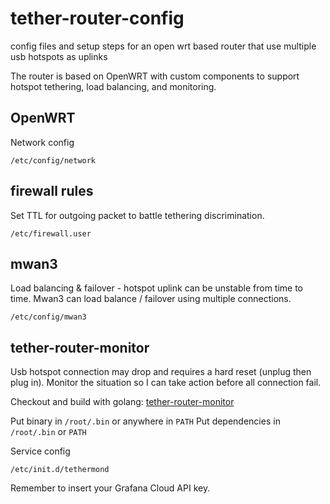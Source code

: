 # tether-router-config
config files and setup steps for an open wrt based router that use multiple usb hotspots as uplinks

The router is based on OpenWRT with custom components to support hotspot tethering, load balancing, and monitoring.

## OpenWRT
Network config
```
/etc/config/network
```

## firewall rules
Set TTL for outgoing packet to battle tethering discrimination.
```
/etc/firewall.user
```

## mwan3
Load balancing & failover - hotspot uplink can be unstable from time to time. Mwan3 can load balance / failover using multiple connections.
```
/etc/config/mwan3
```

## tether-router-monitor
Usb hotspot connection may drop and requires a hard reset (unplug then plug in). Monitor the situation so I can take action before all connection fail.

Checkout and build with golang: [tether-router-monitor](https://github.com/leonzdev/tether-router-monitor)

Put binary in `/root/.bin` or anywhere in `PATH`
Put dependencies in `/root/.bin` or `PATH`

Service config
```
/etc/init.d/tethermond
```

Remember to insert your Grafana Cloud API key.
